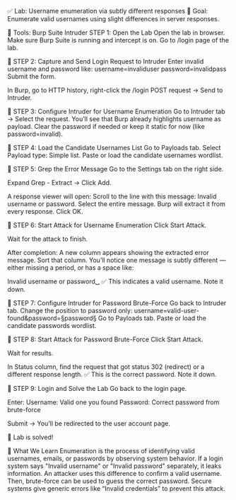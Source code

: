 ✅ Lab: Username enumeration via subtly different responses
🎯 Goal:
Enumerate valid usernames using slight differences in server responses.

🧰 Tools:
Burp Suite
Intruder
STEP 1: Open the Lab Open the lab in browser. Make sure Burp Suite is running and intercept is on. Go to /login page of the lab.

🔹 STEP 2: Capture and Send Login Request to Intruder Enter invalid username and password like: username=invaliduser password=invalidpass Submit the form.

In Burp, go to HTTP history, right-click the /login POST request → Send to Intruder.

🔹 STEP 3: Configure Intruder for Username Enumeration Go to Intruder tab → Select the request. You’ll see that Burp already highlights username as payload. Clear the password if needed or keep it static for now (like password=invalid).

🔹 STEP 4: Load the Candidate Usernames List Go to Payloads tab. Select Payload type: Simple list. Paste or load the candidate usernames wordlist.

🔹 STEP 5: Grep the Error Message Go to the Settings tab on the right side.

Expand Grep - Extract → Click Add.

A response viewer will open: Scroll to the line with this message: Invalid username or password. Select the entire message. Burp will extract it from every response. Click OK.

🔹 STEP 6: Start Attack for Username Enumeration Click Start Attack.

Wait for the attack to finish.

After completion: A new column appears showing the extracted error message. Sort that column. You’ll notice one message is subtly different — either missing a period, or has a space like:

Invalid username or password␣ ✅ This indicates a valid username. Note it down.

🔹 STEP 7: Configure Intruder for Password Brute-Force Go back to Intruder tab. Change the position to password only: username=valid-user-found&password=§password§ Go to Payloads tab. Paste or load the candidate passwords wordlist.

🔹 STEP 8: Start Attack for Password Brute-Force Click Start Attack.

Wait for results.

In Status column, find the request that got status 302 (redirect) or a different response length. ✅ This is the correct password. Note it down.

🔹 STEP 9: Login and Solve the Lab Go back to the login page.

Enter: Username: Valid one you found Password: Correct password from brute-force

Submit → You’ll be redirected to the user account page.

🎉 Lab is solved!

🧠 What We Learn
Enumeration is the process of identifying valid usernames, emails, or passwords by observing system behavior.
If a login system says "Invalid username" or "Invalid password" separately, it leaks information.
An attacker uses this difference to confirm a valid username.
Then, brute-force can be used to guess the correct password.
Secure systems give generic errors like “Invalid credentials” to prevent this attack.
